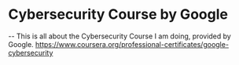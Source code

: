 # Cybersecurity Course by Google

-- This is all about the Cybersecurity Course I am doing, provided by Google.
https://www.coursera.org/professional-certificates/google-cybersecurity
